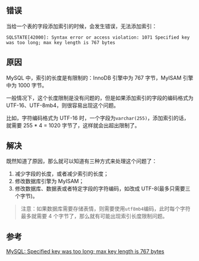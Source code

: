 ## 错误

当给一个表的字段添加索引的时候，会发生错误，无法添加索引：

```
SQLSTATE[42000]: Syntax error or access violation: 1071 Specified key was too long; max key length is 767 bytes
```

## 原因

MySQL 中，索引的长度是有限制的：InnoDB 引擎中为 767 字节，MyISAM 引擎中为 1000 字节。

一般情况下，这个长度限制是没有问题的，但是如果添加索引的字段的编码格式为 UTF-16、UTF-8mb4，则很容易出现这个问题。

比如，字符编码格式为 UTF-16 时，一个字段为`varchar(255)`，添加索引的话，就需要 255 * 4 = 1020 字节了，这样就会出超出限制了。

## 解决

既然知道了原因，那么就可以知道有三种方式来处理这个问题了：

1. 减少字段的长度，或者减少索引的长度；
2. 修改数据库引擎为 MyISAM；
3. 修改数据库、数据表或者特定字段的字符编码，如改成 UTF-8(最多只需要三个字节)。

> 注意：如果数据库需要存储表情，则需要使用`utf8mb4`编码，此时每个字符最多就需要 4 个字节了，那么就有可能出现索引长度限制问题。

## 参考

[MySQL: Specified key was too long; max key length is 767 bytes](https://wildlyinaccurate.com/mysql-specified-key-was-too-long-max-key-length-is-767-bytes/)

